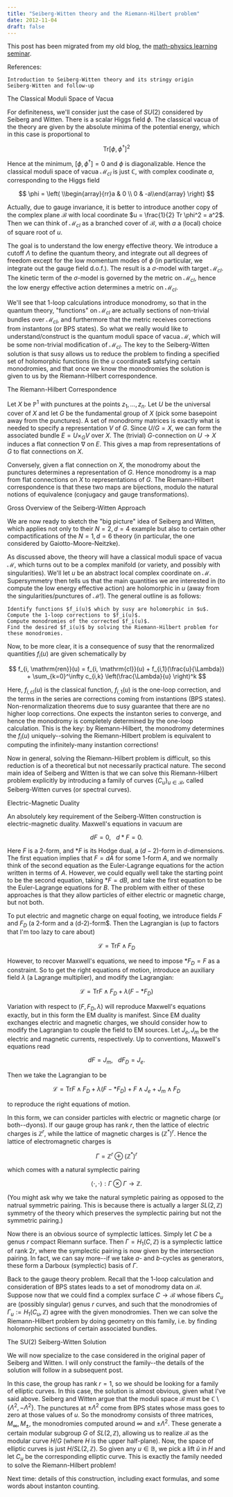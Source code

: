 ```yaml
---
title: "Seiberg-Witten theory and the Riemann-Hilbert problem"
date: 2012-11-04
draft: false
---
```


This post has been migrated from my old blog, the [math-physics learning seminar](https://mathphysseminar.blogspot.com/).


 References:

    Introduction to Seiberg-Witten theory and its stringy origin
    Seiberg-Witten and follow-up

The Classical Moduli Space of Vacua

For definiteness, we'll consider just the case of $SU(2)$ considered by Seiberg and Witten. There is a scalar Higgs field $\phi$. The classical vacua of the theory are given by the absolute minima of the potential energy, which in this case is proportional to

$$ \mathrm{Tr}[\phi, \phi^\dagger]^2 $$

Hence at the minimum, $[\phi,\phi^\dagger]=0$ and $\phi$ is diagonalizable. Hence the classical moduli space of vacua $\mathcal{M}_{cl}$ is just $\mathbb{C}$, with complex coodinate $a$, corresponding to the Higgs field

$$ \phi = \left( \\begin{array}{rr}a & 0 \\ 0 & -a\\end{array} \right) $$

Actually, due to gauge invariance, it is better to introduce another copy of the complex plane $\mathcal{B}$ with local coordinate $u = \frac{1}{2} Tr \phi^2 = a^2$. Then we can think of $\mathcal{M}_{cl}$ as a branched cover of $\mathcal{B}$, with $a$ a (local) choice of square root of $u$.


The goal is to understand the low energy effective theory. We introduce a cutoff $\Lambda$ to define the quantum theory, and integrate out all degrees of freedom except for the low momentum modes of $\phi$ (in particular, we integrate out the gauge field d.o.f.). The result is a $\sigma$-model with target $\mathcal{M}_{cl}$. The kinetic term of the $\sigma$-model is governed by the metric on $\mathcal{M}_{cl}$, hence the low energy effective action determines a metric on $\mathcal{M}_{cl}$.


We'll see that 1-loop calculations introduce monodromy, so that in the quantum theory, "functions" on $\mathcal{M}_{cl}$ are actually sections of non-trivial bundles over $\mathcal{M}_{cl}$, and furthermore that the metric receives corrections from instantons (or BPS states). So what we really would like to understand/construct is the quantum moduli space of vacua $\mathcal{M}$, which will be some non-trivial modification of $\mathcal{M}_{cl}$. The key to the Seiberg-Witten solution is that susy allows us to reduce the problem to finding a specified set of holomorphic functions (in the $u$ coordinate$ satsfying certain monodromies, and that once we know the monodromies the solution is given to us by the Riemann-Hilbert correspondence.


The Riemann-Hilbert Correspondence

Let $X$ be $\mathbb{P}^1$ with punctures at the points $z_1, \ldots, z_n$. Let $U$ be the universal cover of $X$ and let $G$ be the fundamental group of $X$ (pick some basepoint away from the punctures). A set of monodromy matrices is exactly what is needed to specify a representation $V$ of $G$. Since $U / G = X$, we can form the associated bundle $E = U \times_G V$ over $X$. The (trivial) $G$-connection on $U \to X$ induces a flat connection $\nabla$ on $E$. This gives a map from representations of $G$ to flat connections on $X$.


Conversely, given a flat connection on $X$, the monodromy about the punctures determines a representation of $G$. Hence monodromy is a map from flat connections on $X$ to representations of $G$. The Riemann-Hilbert correspondence is that these two maps are bijections, modulo the natural notions of equivalence (conjugacy and gauge transformations).


Gross Overview of the Seiberg-Witten Approach

We are now ready to sketch the "big picture" idea of Seiberg and Witten, which applies not only to their $N=2, d=4$ example but also to certain other compactifications of the $N=1, d=6$ theory (in particular, the one considered by Gaiotto-Moore-Neitzke).


As discussed above, the theory will have a classical moduli space of vacua $\mathcal{M}$, which turns out to be a complex manifold (or variety, and possibly with singularities). We'll let $u$ be an abstract local complex coordinate on $\mathcal{M}$. Supersymmetry then tells us that the main quantities we are interested in (to compute the low energy effective action) are holomorphic in $u$ (away from the singularities/punctures of $\mathcal{M}$!). The general outline is as follows:


    Identify functions $f_i(u)$ which by susy are holomorphic in $u$.
    Compute the 1-loop corrections to $f_i(u)$.
    Compute monodromies of the corrected $f_i(u)$.
    Find the desired $f_i(u)$ by solving the Riemann-Hilbert problem for these monodromies.

Now, to be more clear, it is a consequence of susy that the renormalized quantities $f_i(u)$ are given schematically by

$$ f_{i, \mathrm{ren}}(u) = f_{i, \mathrm{cl}}(u) + f_{i,1}(\frac{u}{\Lambda}) + \sum_{k=0}^\infty c_{i,k} \left(\frac{\Lambda}{u} \right)^k $$


Here, $f_{i,\mathrm{cl}}(u)$ is the classical function, $f_{i,1}(u)$ is the one-loop correction, and the terms in the series are corrections coming from instantions (BPS states). Non-renormalization theorems due to susy guarantee that there are no higher loop corrections. One expects the instanton series to converge, and hence the monodromy is completely determined by the one-loop calculation. This is the key: by Riemann-Hilbert, the monodromy determines the $f_i(u)$ uniquely--solving the Riemann-Hilbert problem is equivalent to computing the infinitely-many instantion corrections!


Now in general, solving the Riemann-Hilbert problem is difficult, so this reduction is of a theoretical but not necessarily practical nature. The second main idea of Seiberg and Witten is that we can solve this Riemann-Hilbert problem explicitly by introducing a family of curves $\{C_u\}_{u\in\mathcal{B}}$, called Seiberg-Witten curves (or spectral curves).



Electric-Magnetic Duality


An absolutely key requirement of the Seiberg-Witten construction is electric-magnetic duality. Maxwell's equations in vacuum are

$$ dF = 0, \ \ \ d\ast F = 0. $$

Here $F$ is a 2-form, and $\ast F$ is its Hodge dual, a $(d-2)$-form in $d$-dimensions. The first equation implies that $F = dA$ for some 1-form $A$, and we normally think of the second equation as the Euler-Lagrange equations for the action written in terms of $A$. However, we could equally well take the starting point to be the second equation, taking $\ast F = dB$, and take the first equation to be the Euler-Lagrange equations for $B$. The problem with either of these approaches is that they allow particles of either electric or magnetic charge, but not both.


To put electric and magnetic charge on equal footing, we introduce fields $F$ and $F_D$ (a 2-form and a (d-2)-form$. Then the Lagrangian is (up to factors that I'm too lazy to care about)

$$ \mathcal{L} = \mathrm{Tr} F \wedge F_D $$

However, to recover Maxwell's equations, we need to impose $\ast F_D = F$ as a constraint. So to get the right equations of motion, introduce an auxiliary field $\lambda$ (a Lagrange multiplier), and modify the Lagrangian:

$$ \mathcal{L} = \mathrm{Tr} F \wedge F_D + \lambda(F - \ast F_D) $$

Variation with respect to $(F, F_D, \lambda)$ will reproduce Maxwell's equations exactly, but in this form the EM duality is manifest. Since EM duality exchanges electric and magnetic charges, we should consider how to modify the Lagrangian to couple the field to EM sources. Let $J_e, J_m$ be the electric and magnetic currents, respectively. Up to conventions, Maxwell's equations read

$$ dF = J_m, \ \ \ d F_D = J_e. $$

Then we take the Lagrangian to be

$$ \mathcal{L} = \mathrm{Tr} F \wedge F_D + \lambda(F - \ast F_D) + F \wedge J_e + J_m \wedge F_D $$

to reproduce the right equations of motion.


In this form, we can consider particles with electric or magnetic charge (or both--dyons). If our gauge group has rank $r$, then the lattice of electric charges is $\mathbb{Z}^r$, while the lattice of magnetic charges is $(\mathbb{Z}^\ast)^r$. Hence the lattice of electromagnetic charges is

$$ \Gamma = \mathbb{Z}^r \oplus (\mathbb{Z}^\ast)^r $$

which comes with a natural symplectic pairing

$$\langle \cdot, \cdot \rangle: \Gamma \otimes \Gamma \to \mathbb{Z}.$$


(You might ask why we take the natural sympletic pairing as opposed to the natrual symmetric pairing. This is because there is actually a larger $SL(2,\mathbb{Z})$ symmetry of the theory which preserves the symplectic pairing but not the symmetric pairing.)


Now there is an obvious source of symplectic lattices. Simply let $C$ be a genus $r$ compact Riemann surface. Then $\Gamma = H_1(C, \mathbb{Z})$ is a symplectic lattice of rank $2r$, where the symplectic pairing is now given by the intersection pairing. In fact, we can say more--if we take $a$- and $b$-cycles as generators, these form a Darboux (symplectic) basis of $\Gamma$.


Back to the gauge theory problem. Recall that the 1-loop calculation and consideration of BPS states leads to a set of monodromy data on $\mathcal{B}$. Suppose now that we could find a complex surface $C \to \mathcal{B}$ whose fibers $C_u$ are (possibly singular) genus $r$ curves, and such that the monodromies of $\Gamma_u := H_1(C_u, \mathbb{Z})$ agree with the given monodromies. Then we can solve the Riemann-Hilbert problem by doing geometry on this family, i.e. by finding holomorphic sections of certain associated bundles.


The SU(2) Seiberg-Witten Solution

We will now specialize to the case considered in the original paper of Seiberg and Witten. I will only construct the family--the details of the solution will follow in a subsequent post.


In this case, the group has rank $r=1$, so we should be looking for a family of elliptic curves. In this case, the solution is almost obvious, given what I've said above. Seiberg and Witten argue that the moduli space $\mathcal{B}$ must be $\mathbb{C} \setminus \{\Lambda^2, -\Lambda^2\}$. The punctures at $\pm \Lambda^2$ come from BPS states whose mass goes to zero at those values of $u$. So the monodromy consists of three matrices, $M_\infty, M_\pm$, the monodromies computed around $\infty$ and $\pm \Lambda^2$. These generate a certain modular subgroup $G$ of $SL(2, \mathbb{Z})$, allowing us to realize $\mathcal{B}$ as the modular curve $H / G$ (where $H$ is the upper half-plane). Now, the space of elliptic curves is just $H / SL(2, \mathbb{Z})$. So given any $u \in \mathbb{B}$, we pick a lift $\tilde{u}$ in $H$ and let $C_u$ be the corresponding elliptic curve. This is exactly the family needed to solve the Riemann-Hilbert problem!


Next time: details of this construction, including exact formulas, and some words about instanton counting.



